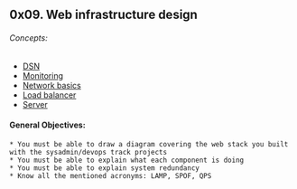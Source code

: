 ## 0x09. Web infrastructure design

###### Concepts:
* [DSN](https://intranet.alxswe.com/concepts/12)
* [Monitoring](https://intranet.alxswe.com/concepts/13)
* [Network basics](https://intranet.alxswe.com/concepts/17)
* [Load balancer](https://intranet.alxswe.com/concepts/46)
* [Server](https://intranet.alxswe.com/concepts/67)


#### General Objectives:
	* You must be able to draw a diagram covering the web stack you built with the sysadmin/devops track projects
	* You must be able to explain what each component is doing
	* You must be able to explain system redundancy
	* Know all the mentioned acronyms: LAMP, SPOF, QPS

